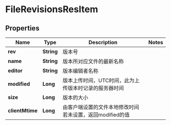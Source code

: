 # FileRevisionsResItem

## Properties
Name | Type | Description | Notes
------------ | ------------- | ------------- | -------------
**rev** | **String** | 版本号 | 
**name** | **String** | 版本所对应文件的最新名称 | 
**editor** | **String** | 版本编辑者名称 | 
**modified** | **Long** | 版本上传时间，UTC时间，此为上传版本时记录的服务器时间 | 
**size** | **Long** | 版本的大小 | 
**clientMtime** | **Long** | 由客户端设置的文件本地修改时间    若未设置，返回modified的值   | 
